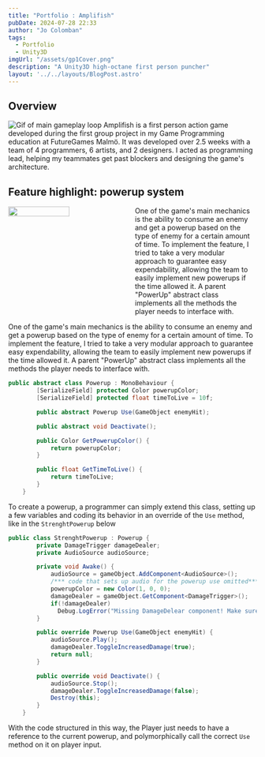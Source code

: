 ```yaml
---
title: "Portfolio : Amplifish"
pubDate: 2024-07-28 22:33
author: "Jo Colomban"
tags:
  - Portfolio
  - Unity3D
imgUrl: "/assets/gp1Cover.png"
description: "A Unity3D high-octane first person puncher"
layout: '../../layouts/BlogPost.astro'
---
```


## Overview
![Gif of main gameplay loop](/assets/gp1_mainLoop.GIF)
Amplifish is a first person action game developed during the first group project in my Game Programming education at FutureGames Malmö. It was developed over 2.5 weeks with a team of 4 programmers, 6 artists, and 2 designers. I acted as programming lead, helping my teammates get past blockers and designing the game's architecture.


## Feature highlight: powerup system

<p style= "display:flex;">
  <img src="/assets/gp1_mainLoop.GIF" style="width: 50%"><span style= "align-self: flex-end; width: 50%; margin-left:10px">One of the game's main mechanics is the ability to consume an enemy and get a powerup based on the type of enemy for a certain amount of time. To implement the feature, I tried to take a very modular approach to guarantee easy expendability, allowing the team to easily implement new powerups if the time allowed it.
A parent "PowerUp" abstract class implements all the methods the player needs to interface with.
    </span>
</p>
One of the game's main mechanics is the ability to consume an enemy and get a powerup based on the type of enemy for a certain amount of time. To implement the feature, I tried to take a very modular approach to guarantee easy expendability, allowing the team to easily implement new powerups if the time allowed it.
A parent "PowerUp" abstract class implements all the methods the player needs to interface with.

```csharp
public abstract class Powerup : MonoBehaviour {
        [SerializeField] protected Color powerupColor;
        [SerializeField] protected float timeToLive = 10f;

        public abstract Powerup Use(GameObject enemyHit);

        public abstract void Deactivate();

        public Color GetPowerupColor() {
            return powerupColor;
        }

        public float GetTimeToLive() {
            return timeToLive;
        }
    }
```
To create a powerup, a programmer can simply extend this class, setting up a few variables and coding its behavior in an override of the `Use` method, like in the `StrenghtPowerup` below

```csharp
public class StrenghtPowerup : Powerup {
        private DamageTrigger damageDealer;
        private AudioSource audioSource;

        private void Awake() {
            audioSource = gameObject.AddComponent<AudioSource>();
            /*** code that sets up audio for the powerup use omitted***/
            powerupColor = new Color(1, 0, 0);
            damageDealer = gameObject.GetComponent<DamageTrigger>();
            if(!damageDealer)
              Debug.LogError("Missing DamageDelear component! Make sure to add it to the player prefab");
        }

        public override Powerup Use(GameObject enemyHit) {
            audioSource.Play();
            damageDealer.ToggleIncreasedDamage(true);
            return null;
        }

        public override void Deactivate() {
            audioSource.Stop();
            damageDealer.ToggleIncreasedDamage(false);
            Destroy(this);
        }
    }
```
With the code structured in this way, the Player just needs to have a reference to the current powerup, and polymorphically call the correct `Use` method on it on player input.